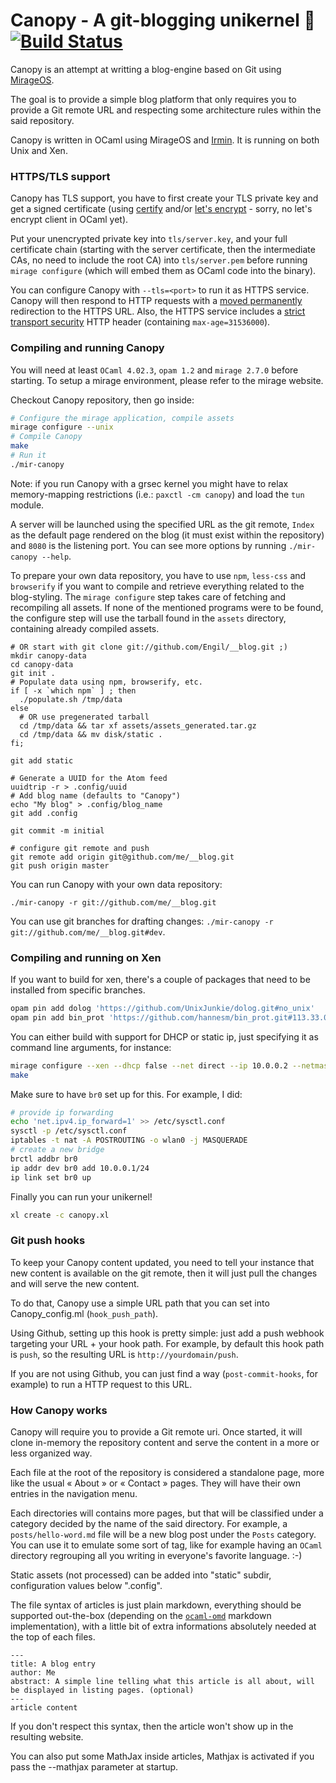 # Canopy - A git-blogging unikernel 🌿  [![Build Status](https://travis-ci.org/Engil/Canopy.svg?branch=master)](https://travis-ci.org/Engil/Canopy)

Canopy is an attempt at writting a blog-engine based on Git using [MirageOS][mirage].

The goal is to provide a simple blog platform that only requires you to provide a Git remote URL and respecting some architecture rules within the said repository.

Canopy is written in OCaml using MirageOS and [Irmin][irmin].  It is running on both Unix and Xen.

 [decompress]: <https://github.com/oklm-wsh/Decompress>
 [mirage]: <http://mirage.io/>
 [irmin]: <https://github.com/mirage/irmin>

### HTTPS/TLS support

Canopy has TLS support, you have to first create your TLS private key and get a
signed certificate (using [certify](https://github.com/yomimono/ocaml-certify)
and/or [let's encrypt](https://letsencrypt.org/) - sorry, no let's encrypt
client in OCaml yet).

Put your unencrypted private key into `tls/server.key`, and your full
certificate chain (starting with the server certificate, then the intermediate
CAs, no need to include the root CA) into `tls/server.pem` before running
`mirage configure` (which will embed them as OCaml code into the binary).

You can configure Canopy with `--tls=<port>` to run it as HTTPS
service.  Canopy will then respond to HTTP requests with a [moved
permanently](https://tools.ietf.org/html/rfc2616#section-10.3.2) redirection to
the HTTPS URL.  Also, the HTTPS service includes a [strict transport
security](https://en.wikipedia.org/wiki/HTTP_Strict_Transport_Security) HTTP
header (containing `max-age=31536000`).

### Compiling and running Canopy

You will need at least `OCaml 4.02.3`, `opam 1.2` and `mirage 2.7.0` before starting. To setup a mirage environment, please refer to the mirage website.

Checkout Canopy repository, then go inside:

```sh
# Configure the mirage application, compile assets
mirage configure --unix
# Compile Canopy
make
# Run it
./mir-canopy
```

Note: if you run Canopy with a grsec kernel you might have to relax
memory-mapping restrictions (i.e.: `paxctl -cm canopy`) and load the `tun`
module.

A server will be launched using the specified URL as the git remote, `Index` as the default page rendered on the blog (it must exist within the repository) and `8080` is the listening port.
You can see more options by running `./mir-canopy --help`.

To prepare your own data repository, you have to use `npm`, `less-css` and `browserify` if you want to compile and retrieve everything related to the blog-styling. The `mirage configure` step takes care of fetching and recompiling all assets. If none of the mentioned programs were to be found, the configure step will use the tarball found in the `assets` directory, containing already compiled assets.

```
# OR start with git clone git://github.com/Engil/__blog.git ;)
mkdir canopy-data
cd canopy-data
git init .
# Populate data using npm, browserify, etc.
if [ -x `which npm` ] ; then
  ./populate.sh /tmp/data
else
  # OR use pregenerated tarball
  cd /tmp/data && tar xf assets/assets_generated.tar.gz
  cd /tmp/data && mv disk/static .
fi;

git add static

# Generate a UUID for the Atom feed
uuidtrip -r > .config/uuid
# Add blog name (defaults to "Canopy")
echo "My blog" > .config/blog_name
git add .config

git commit -m initial

# configure git remote and push
git remote add origin git@github.com/me/__blog.git
git push origin master
```

You can run Canopy with your own data repository:

```
./mir-canopy -r git://github.com/me/__blog.git
```

You can use git branches for drafting changes: `./mir-canopy -r git://github.com/me/__blog.git#dev`.

### Compiling and running on Xen

If you want to build for xen, there's a couple of packages that need to be
installed from specific branches.

```sh
opam pin add dolog 'https://github.com/UnixJunkie/dolog.git#no_unix'
opam pin add bin_prot 'https://github.com/hannesm/bin_prot.git#113.33.00+xen'
```

You can either build with support for DHCP or static ip, just specifying it as
command line arguments, for instance:

```sh
mirage configure --xen --dhcp false --net direct --ip 10.0.0.2 --netmask 255.255.255.0 --gateways 10.0.0.1
make
```

Make sure to have `br0` set up for this. For example, I did:

```sh
# provide ip forwarding
echo 'net.ipv4.ip_forward=1' >> /etc/sysctl.conf
sysctl -p /etc/sysctl.conf
iptables -t nat -A POSTROUTING -o wlan0 -j MASQUERADE
# create a new bridge
brctl addbr br0
ip addr dev br0 add 10.0.0.1/24
ip link set br0 up
```

Finally you can run your unikernel!

```sh
xl create -c canopy.xl
```

### Git push hooks

To keep your Canopy content updated, you need to tell your instance that new content is available on the git remote, then it will just pull the changes and will serve the new content.

To do that, Canopy use a simple URL path that you can set into Canopy_config.ml (`hook_push_path`).

Using Github, setting up this hook is pretty simple: just add a push webhook targeting your URL + your hook path.
For example, by default this hook path is `push`, so the resulting URL is `http://yourdomain/push`.

If you are not using Github, you can just find a way (`post-commit-hooks`, for example) to run a HTTP request to this URL.

### How Canopy works

Canopy will require you to provide a Git remote uri. Once started, it will clone in-memory the repository content and serve the content in a more or less organized way.

Each file at the root of the repository is considered a standalone page, more like the usual « About » or « Contact » pages. They will have their own entries in the navigation menu.

Each directories will contains more pages, but that will be classified under a category decided by the name of the said directory.
For example, a `posts/hello-word.md` file will be a new blog post under the `Posts` category.
You can use it to emulate some sort of tag, like for example having an `OCaml` directory regrouping all you writing in everyone's favorite language. :-)

Static assets (not processed) can be added into "static" subdir, configuration values below ".config".

The file syntax of articles is just plain markdown, everything should be supported out-the-box (depending on the [`ocaml-omd`](https://github.com/ocaml/omd) markdown implementation), with a little bit of extra informations absolutely needed at the top of each files.

```
---
title: A blog entry
author: Me
abstract: A simple line telling what this article is all about, will be displayed in listing pages. (optional)
---
article content
```

If you don't respect this syntax, then the article won't show up in the resulting website.

You can also put some MathJax inside articles, Mathjax is activated if you pass the --mathjax parameter at startup.
